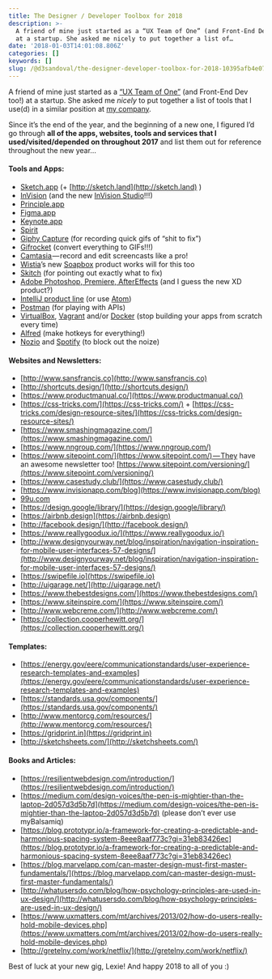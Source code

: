 ```yaml
---
title: The Designer / Developer Toolbox for 2018
description: >-
  A friend of mine just started as a “UX Team of One” (and Front-End Dev too!)
  at a startup. She asked me nicely to put together a list of…
date: '2018-01-03T14:01:08.806Z'
categories: []
keywords: []
slug: /@d3sandoval/the-designer-developer-toolbox-for-2018-10395afb4e07
---
```


A friend of mine just started as a [“UX Team of One”](http://rosenfeldmedia.com/books/the-user-experience-team-of-one/) (and Front-End Dev too!) at a startup. She asked me _nicely_ to put together a list of tools that I use(d) in a similar position at [my company](http://www.discuss.io).

Since it’s the end of the year, and the beginning of a new one, I figured I’d go through **all of the apps, websites, tools and services that I used/visited/depended on throughout 2017** and list them out for reference throughout the new year…

#### Tools and Apps:

*   [Sketch.app](https://www.sketchapp.com/) (+ [http://sketch.land](http://sketch.land) )
*   [InVision](https://www.invisionapp.com/) (and the new [InVision Studio](https://www.invisionapp.com/studio)!!!)
*   [Principle.app](http://principleformac.com/)
*   [Figma.app](https://www.figma.com/downloads)
*   [Keynote.app](https://www.apple.com/keynote/)
*   [Spirit](https://github.com/spirit/spirit)
*   [Giphy Capture](https://giphy.com/apps/giphycapture) (for recording quick gifs of “shit to fix”)
*   [Gifrocket](http://www.gifrocket.com/) (convert everything to GIFs!!!)
*   [Camtasia ](https://www.techsmith.com/video-editor.html)— record and edit screencasts like a pro!
*   [Wistia](https://wistia.com/)’s new [Soapbox](https://wistia.com/soapbox) product works will for this too
*   [Skitch](https://evernote.com/products/skitch) (for pointing out exactly what to fix)
*   [Adobe Photoshop, Premiere, AfterEffects](https://www.adobe.com/creativecloud.html) (and I guess the new XD product?)
*   [IntelliJ product line](https://www.jetbrains.com/) (or use [Atom](https://atom.io/))
*   [Postman](https://www.getpostman.com/) (for playing with APIs)
*   [VirtualBox](https://www.virtualbox.org/), [Vagrant](https://www.vagrantup.com/) and/or [Docker](https://www.docker.com/) (stop building your apps from scratch every time)
*   [Alfred](https://www.alfredapp.com/) (make hotkeys for everything!)
*   [Nozio](http://noiz.io/) and [Spotify](https://www.spotify.com/) (to block out the noize)

#### Websites and Newsletters:

*   [http://www.sansfrancis.co](http://www.sansfrancis.co)
*   [http://shortcuts.design/](http://shortcuts.design/)
*   [https://www.productmanual.co/](https://www.productmanual.co/)
*   [https://css-tricks.com/](https://css-tricks.com/) + [https://css-tricks.com/design-resource-sites/](https://css-tricks.com/design-resource-sites/)
*   [https://www.smashingmagazine.com/](https://www.smashingmagazine.com/)
*   [https://www.nngroup.com/](https://www.nngroup.com/)
*   [https://www.sitepoint.com/](https://www.sitepoint.com/) — They have an awesome newsletter too! [https://www.sitepoint.com/versioning/](https://www.sitepoint.com/versioning/)
*   [https://www.casestudy.club/](https://www.casestudy.club/)
*   [https://www.invisionapp.com/blog](https://www.invisionapp.com/blog)
*   [99u.com](http://99u.com)
*   [https://design.google/library/](https://design.google/library/)
*   [https://airbnb.design](https://airbnb.design)
*   [http://facebook.design/](http://facebook.design/)
*   [https://www.reallygoodux.io/](https://www.reallygoodux.io/)
*   [http://www.designyourway.net/blog/inspiration/navigation-inspiration-for-mobile-user-interfaces-57-designs/](http://www.designyourway.net/blog/inspiration/navigation-inspiration-for-mobile-user-interfaces-57-designs/)
*   [https://swipefile.io](https://swipefile.io)
*   [http://uigarage.net/](http://uigarage.net/)
*   [https://www.thebestdesigns.com/](https://www.thebestdesigns.com/)
*   [https://www.siteinspire.com/](https://www.siteinspire.com/)
*   [http://www.webcreme.com/](http://www.webcreme.com/)
*   [https://collection.cooperhewitt.org/](https://collection.cooperhewitt.org/)

#### Templates:

*   [https://energy.gov/eere/communicationstandards/user-experience-research-templates-and-examples](https://energy.gov/eere/communicationstandards/user-experience-research-templates-and-examples)
*   [https://standards.usa.gov/components/](https://standards.usa.gov/components/)
*   [http://www.mentorcg.com/resources/](http://www.mentorcg.com/resources/)
*   [https://gridprint.in](https://gridprint.in)
*   [http://sketchsheets.com/](http://sketchsheets.com/)

#### Books and Articles:

*   [https://resilientwebdesign.com/introduction/](https://resilientwebdesign.com/introduction/)
*   [https://medium.com/design-voices/the-pen-is-mightier-than-the-laptop-2d057d3d5b7d](https://medium.com/design-voices/the-pen-is-mightier-than-the-laptop-2d057d3d5b7d) (please don’t ever use myBalsamiq)
*   [https://blog.prototypr.io/a-framework-for-creating-a-predictable-and-harmonious-spacing-system-8eee8aaf773c?gi=31eb83426ec](https://blog.prototypr.io/a-framework-for-creating-a-predictable-and-harmonious-spacing-system-8eee8aaf773c?gi=31eb83426ec)
*   [https://blog.marvelapp.com/can-master-design-must-first-master-fundamentals/](https://blog.marvelapp.com/can-master-design-must-first-master-fundamentals/)
*   [http://whatusersdo.com/blog/how-psychology-principles-are-used-in-ux-design/](http://whatusersdo.com/blog/how-psychology-principles-are-used-in-ux-design/)
*   [https://www.uxmatters.com/mt/archives/2013/02/how-do-users-really-hold-mobile-devices.php](https://www.uxmatters.com/mt/archives/2013/02/how-do-users-really-hold-mobile-devices.php)
*   [http://gretelny.com/work/netflix/](http://gretelny.com/work/netflix/)

Best of luck at your new gig, Lexie! And happy 2018 to all of you :)